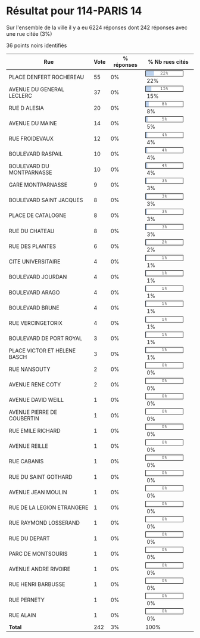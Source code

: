 # Résultat pour 114-PARIS 14

Sur l'ensemble de la ville il y a eu 6224 réponses dont 242 réponses avec une rue citée (3%)

36 points noirs identifiés

| Rue | Vote | % réponses | % Nb rues cités|
|-----|------|------------|----------------|
| PLACE DENFERT ROCHEREAU | 55 | 0% | <img src="../../img/bar_22.gif" />&nbsp;22%|
| AVENUE DU GENERAL LECLERC | 37 | 0% | <img src="../../img/bar_15.gif" />&nbsp;15%|
| RUE D ALESIA | 20 | 0% | <img src="../../img/bar_8.gif" />&nbsp;8%|
| AVENUE DU MAINE | 14 | 0% | <img src="../../img/bar_5.gif" />&nbsp;5%|
| RUE FROIDEVAUX | 12 | 0% | <img src="../../img/bar_4.gif" />&nbsp;4%|
| BOULEVARD RASPAIL | 10 | 0% | <img src="../../img/bar_4.gif" />&nbsp;4%|
| BOULEVARD DU MONTPARNASSE | 10 | 0% | <img src="../../img/bar_4.gif" />&nbsp;4%|
| GARE MONTPARNASSE | 9 | 0% | <img src="../../img/bar_3.gif" />&nbsp;3%|
| BOULEVARD SAINT JACQUES | 8 | 0% | <img src="../../img/bar_3.gif" />&nbsp;3%|
| PLACE DE CATALOGNE | 8 | 0% | <img src="../../img/bar_3.gif" />&nbsp;3%|
| RUE DU CHATEAU | 8 | 0% | <img src="../../img/bar_3.gif" />&nbsp;3%|
| RUE DES PLANTES | 6 | 0% | <img src="../../img/bar_2.gif" />&nbsp;2%|
| CITE UNIVERSITAIRE | 4 | 0% | <img src="../../img/bar_1.gif" />&nbsp;1%|
| BOULEVARD JOURDAN | 4 | 0% | <img src="../../img/bar_1.gif" />&nbsp;1%|
| BOULEVARD ARAGO | 4 | 0% | <img src="../../img/bar_1.gif" />&nbsp;1%|
| BOULEVARD BRUNE | 4 | 0% | <img src="../../img/bar_1.gif" />&nbsp;1%|
| RUE VERCINGETORIX | 4 | 0% | <img src="../../img/bar_1.gif" />&nbsp;1%|
| BOULEVARD DE PORT ROYAL | 3 | 0% | <img src="../../img/bar_1.gif" />&nbsp;1%|
| PLACE VICTOR ET HELENE BASCH | 3 | 0% | <img src="../../img/bar_1.gif" />&nbsp;1%|
| RUE NANSOUTY | 2 | 0% | <img src="../../img/bar_0.gif" />&nbsp;0%|
| AVENUE RENE COTY | 2 | 0% | <img src="../../img/bar_0.gif" />&nbsp;0%|
| AVENUE DAVID WEILL | 1 | 0% | <img src="../../img/bar_0.gif" />&nbsp;0%|
| AVENUE PIERRE DE COUBERTIN | 1 | 0% | <img src="../../img/bar_0.gif" />&nbsp;0%|
| RUE EMILE RICHARD | 1 | 0% | <img src="../../img/bar_0.gif" />&nbsp;0%|
| AVENUE REILLE | 1 | 0% | <img src="../../img/bar_0.gif" />&nbsp;0%|
| RUE CABANIS | 1 | 0% | <img src="../../img/bar_0.gif" />&nbsp;0%|
| RUE DU SAINT GOTHARD | 1 | 0% | <img src="../../img/bar_0.gif" />&nbsp;0%|
| AVENUE JEAN MOULIN | 1 | 0% | <img src="../../img/bar_0.gif" />&nbsp;0%|
| RUE DE LA LEGION ETRANGERE | 1 | 0% | <img src="../../img/bar_0.gif" />&nbsp;0%|
| RUE RAYMOND LOSSERAND | 1 | 0% | <img src="../../img/bar_0.gif" />&nbsp;0%|
| RUE DU DEPART | 1 | 0% | <img src="../../img/bar_0.gif" />&nbsp;0%|
| PARC DE MONTSOURIS | 1 | 0% | <img src="../../img/bar_0.gif" />&nbsp;0%|
| AVENUE ANDRE RIVOIRE | 1 | 0% | <img src="../../img/bar_0.gif" />&nbsp;0%|
| RUE HENRI BARBUSSE | 1 | 0% | <img src="../../img/bar_0.gif" />&nbsp;0%|
| RUE PERNETY | 1 | 0% | <img src="../../img/bar_0.gif" />&nbsp;0%|
| RUE ALAIN | 1 | 0% | <img src="../../img/bar_0.gif" />&nbsp;0%|
| **Total** | 242 | 3% | 100%|
